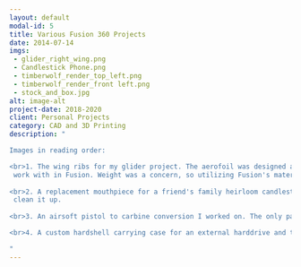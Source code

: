 ```yaml
---
layout: default
modal-id: 5
title: Various Fusion 360 Projects
date: 2014-07-14
imgs: 
 - glider_right_wing.png
 - Candlestick Phone.png
 - timberwolf_render_top_left.png
 - timberwolf_render_front left.png
 - stock_and_box.jpg
alt: image-alt
project-date: 2018-2020
client: Personal Projects
category: CAD and 3D Printing
description: "

Images in reading order:

<br>1. The wing ribs for my glider project. The aerofoil was designed and evaluated in XFLR 5, ported to Fusion 360 as an stl file, and then turned into a solid body that I could
 work with in Fusion. Weight was a concern, so utilizing Fusion's material properties allowed me to estimate how much material I needed to remove to stay within my goal.
 
<br>2. A replacement mouthpiece for a friend's family heirloom candlestick phone. I designed it based on a broken piece given to me, 3D printed it, and did some post-processing to
 clean it up.
  
<br>3. An airsoft pistol to carbine conversion I worked on. The only parts not 3D printed are machine screws, the base airsoft pistol, and an airsoft rifle stock.

<br>4. A custom hardshell carrying case for an external harddrive and the buttpad of a prototype custom stock for the airsoft pistol conversion.  

"
---
```

